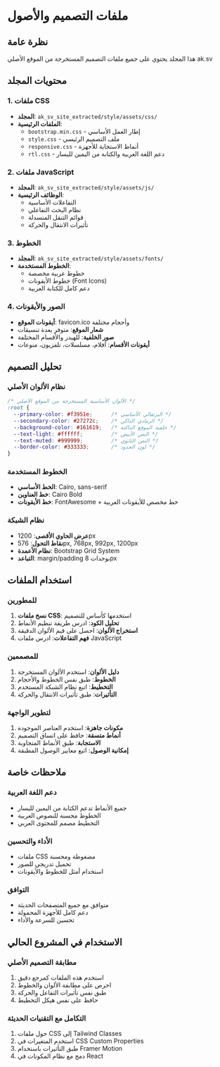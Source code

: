 # ملفات التصميم والأصول

## نظرة عامة
هذا المجلد يحتوي على جميع ملفات التصميم المستخرجة من الموقع الأصلي ak.sv

## محتويات المجلد

### 1. ملفات CSS
- **المجلد**: `ak_sv_site_extracted/style/assets/css/`
- **الملفات الرئيسية**:
  - `bootstrap.min.css` - إطار العمل الأساسي
  - `style.css` - ملف التصميم الرئيسي
  - `responsive.css` - أنماط الاستجابة للأجهزة
  - `rtl.css` - دعم اللغة العربية والكتابة من اليمين لليسار

### 2. ملفات JavaScript
- **المجلد**: `ak_sv_site_extracted/style/assets/js/`
- **الوظائف الرئيسية**:
  - التفاعلات الأساسية
  - نظام البحث التفاعلي
  - قوائم التنقل المنسدلة
  - تأثيرات الانتقال والحركة

### 3. الخطوط
- **المجلد**: `ak_sv_site_extracted/style/assets/fonts/`
- **الخطوط المستخدمة**:
  - خطوط عربية مخصصة
  - خطوط الأيقونات (Font Icons)
  - دعم كامل للكتابة العربية

### 4. الصور والأيقونات
- **أيقونات الموقع**: favicon.ico وأحجام مختلفة
- **شعار الموقع**: متوفر بعدة تنسيقات
- **صور الخلفية**: للهيدر والأقسام المختلفة
- **أيقونات الأقسام**: أفلام، مسلسلات، تلفزيون، منوعات

## تحليل التصميم

### نظام الألوان الأصلي
```css
/* الألوان الأساسية المستخرجة من الموقع الأصلي */
:root {
  --primary-color: #f3951e;      /* البرتقالي الأساسي */
  --secondary-color: #27272c;    /* الرمادي الداكن */
  --background-color: #161619;   /* خلفية الموقع الداكنة */
  --text-light: #ffffff;         /* النص الأبيض */
  --text-muted: #999999;         /* النص الثانوي */
  --border-color: #333333;       /* لون الحدود */
}
```

### الخطوط المستخدمة
- **الخط الأساسي**: Cairo, sans-serif
- **خط العناوين**: Cairo Bold
- **خط الأيقونات**: FontAwesome + خط مخصص للأيقونات العربية

### نظام الشبكة
- **عرض الحاوي الأقصى**: 1200px
- **نقاط التحول**: 576px, 768px, 992px, 1200px
- **نظام الأعمدة**: Bootstrap Grid System
- **التباعد**: margin/padding بوحدات 8px

## استخدام الملفات

### للمطورين
1. **نسخ ملفات CSS**: استخدمها كأساس للتصميم
2. **تحليل الكود**: ادرس طريقة تنظيم الأنماط
3. **استخراج الألوان**: احصل على قيم الألوان الدقيقة
4. **فهم التفاعلات**: ادرس ملفات JavaScript

### للمصممين
1. **دليل الألوان**: استخدم الألوان المستخرجة
2. **الخطوط**: طبق نفس الخطوط والأحجام
3. **التخطيط**: اتبع نظام الشبكة المستخدم
4. **التأثيرات**: طبق تأثيرات الانتقال والحركة

### لتطوير الواجهة
1. **مكونات جاهزة**: استخدم العناصر الموجودة
2. **أنماط متسقة**: حافظ على اتساق التصميم
3. **الاستجابة**: طبق الأنماط المتجاوبة
4. **إمكانية الوصول**: اتبع معايير الوصول المطبقة

## ملاحظات خاصة

### دعم اللغة العربية
- جميع الأنماط تدعم الكتابة من اليمين لليسار
- الخطوط محسنة للنصوص العربية
- التخطيط مصمم للمحتوى العربي

### الأداء والتحسين
- ملفات CSS مضغوطة ومحسنة
- تحميل تدريجي للصور
- استخدام أمثل للخطوط والأيقونات

### التوافق
- متوافق مع جميع المتصفحات الحديثة
- دعم كامل للأجهزة المحمولة
- تحسين للسرعة والأداء

## الاستخدام في المشروع الحالي

### مطابقة التصميم الأصلي
1. استخدم هذه الملفات كمرجع دقيق
2. احرص على مطابقة الألوان والخطوط
3. طبق نفس تأثيرات التفاعل والحركة
4. حافظ على نفس هيكل التخطيط

### التكامل مع التقنيات الحديثة
1. حول ملفات CSS إلى Tailwind Classes
2. استخدم المتغيرات في CSS Custom Properties
3. طبق التأثيرات باستخدام Framer Motion
4. دمج مع نظام المكونات في React